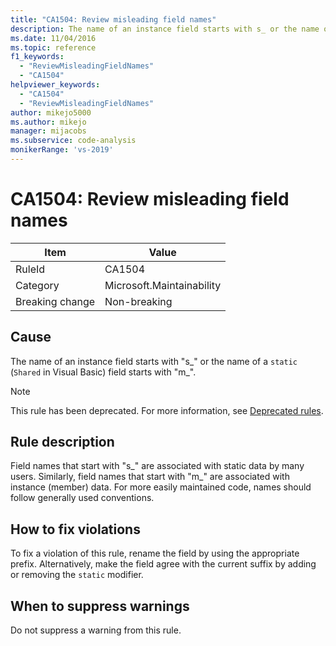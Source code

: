 ```yaml
---
title: "CA1504: Review misleading field names"
description: The name of an instance field starts with s_ or the name of a static (Shared in Visual Basic) field starts with m_.
ms.date: 11/04/2016
ms.topic: reference
f1_keywords:
  - "ReviewMisleadingFieldNames"
  - "CA1504"
helpviewer_keywords:
  - "CA1504"
  - "ReviewMisleadingFieldNames"
author: mikejo5000
ms.author: mikejo
manager: mijacobs
ms.subservice: code-analysis
monikerRange: 'vs-2019'
---
```


# CA1504: Review misleading field names

|Item|Value|
|-|-|
|RuleId|CA1504|
|Category|Microsoft.Maintainability|
|Breaking change|Non-breaking|

## Cause

The name of an instance field starts with "s_" or the name of a `static` (`Shared` in Visual Basic) field starts with "m_".

> [!NOTE]
> This rule has been deprecated. For more information, see [Deprecated rules](fxcop-unported-deprecated-rules.md).

## Rule description

Field names that start with "s_" are associated with static data by many users. Similarly, field names that start with "m_" are associated with instance (member) data. For more easily maintained code, names should follow generally used conventions.

## How to fix violations

To fix a violation of this rule, rename the field by using the appropriate prefix. Alternatively, make the field agree with the current suffix by adding or removing the `static` modifier.

## When to suppress warnings

Do not suppress a warning from this rule.
